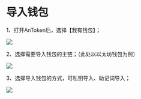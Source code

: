 # 导入钱包

1、打开AnToken后，选择【我有钱包】；

![](../.gitbook/assets/微信图片编辑\_20220530165145.jpg)

2、选择需要导入钱包的主链；（此处以以太坊钱包为例）

![](../.gitbook/assets/微信图片编辑\_20220530165203.jpg)

3、选择导入钱包的方式，可私钥导入、助记词导入；

![](../.gitbook/assets/微信图片编辑\_20220530165218.jpg)
